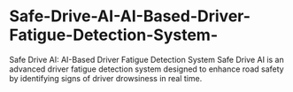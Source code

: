 # Safe-Drive-AI-AI-Based-Driver-Fatigue-Detection-System-
Safe Drive AI: AI-Based Driver Fatigue Detection System Safe Drive AI is an advanced driver fatigue detection system designed to enhance road safety by identifying signs of driver drowsiness in real time.

